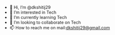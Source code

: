 - 👋 Hi, I’m @dkshitij29
- 👀 I’m interested in Tech
- 🌱 I’m currently learning Tech
- 💞️ I’m looking to collaborate on Tech
- 📫 How to reach me on mail:dkshitij29@gmail.com

<!---
dkshitij29/dkshitij29 is a ✨ special ✨ repository because its `README.md` (this file) appears on your GitHub profile.
You can click the Preview link to take a look at your changes.
--->
